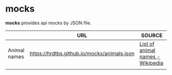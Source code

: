 # mocks

**mocks** provides api mocks by JSON file.





|              | URL                                         | SOURCE                                                       |
| ------------ | ------------------------------------------- | ------------------------------------------------------------ |
| Animal names | https://hrdtbs.github.io/mocks/animals.json | [List of animal names - Wikipedia](https://en.wikipedia.org/wiki/List_of_animal_names) |
|              |                                             |                                                              |





